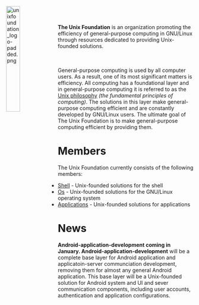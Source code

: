
<img src='https://raw.githubusercontent.com/unixfoundation/home/images/unixfoundation_logo-padded.png' width='27%' align='left' alt='unixfoundation_logo-padded.png'>
<br><br>

**The Unix Foundation** is an organization promoting the efficiency of general-purpose computing in GNU/Linux through resources dedicated to providing Unix-founded solutions.
<br><br><br>

General-purpose computing is used by all computer users. As a result, one of its most significant matters is efficiency. All computing has a foundational layer and in general-purpose computing it is referred to as the [Unix philosophy](http://www.linfo.org/unix_philosophy.html) *(the fundamental principles of computing)*. The solutions in this layer make general-purpose computing efficient and are constantly developed by GNU/Linux users. The ultimate goal of The Unix Foundation is to make general-purpose computing efficient by providing them.

# Members

The Unix Foundation currently consists of the following members:

* [Shell](https://github.com/unixfoundation/shell) -  Unix-founded solutions for the shell
* [Os](https://github.com/unixfoundation/os) - Unix-founded solutions for the GNU/Linux operating system
* [Applications](https://github.com/unixfoundation/applications) - Unix-founded solutions for applications

# News

**Android-application-development coming in January. Android-application-development** will be a complete base layer for Android application and applicatoin-server communciation development, removing them for almost any general Android application. This base layer will be a Unix-founded solution for Android system and UI and sever communication components, including user accounts, authentication and application configurations.

